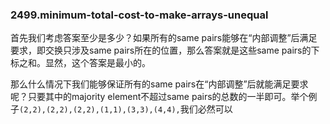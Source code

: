 ### 2499.minimum-total-cost-to-make-arrays-unequal

首先我们考虑答案至少是多少？如果所有的same pairs能够在“内部调整”后满足要求，即交换只涉及same pairs所在的位置，那么答案就是这些same pairs的下标之和。显然，这个答案是最小的。

那么什么情况下我们能够保证所有的same pairs在“内部调整”后就能满足要求呢？只要其中的majority element不超过same pairs的总数的一半即可。举个例子`(2,2),(2,2),(2,2),(1,1),(3,3),(4,4),`我们必然可以

